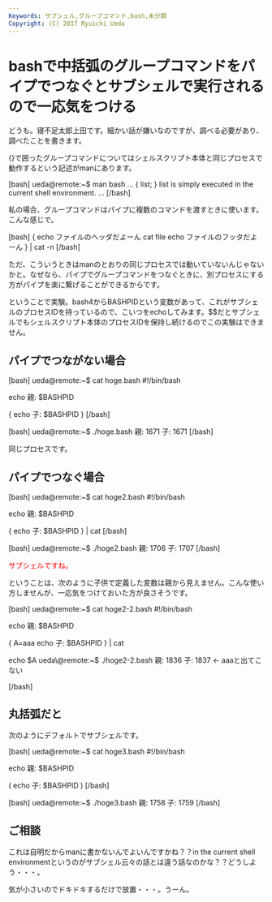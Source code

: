 ```yaml
---
Keywords: サブシェル,グループコマンド,bash,未分類
Copyright: (C) 2017 Ryuichi Ueda
---
```


# bashで中括弧のグループコマンドをパイプでつなぐとサブシェルで実行されるので一応気をつける
どうも。寝不足太郎上田です。細かい話が嫌いなのですが、調べる必要があり、調べたことを書きます。

{}で囲ったグループコマンドについてはシェルスクリプト本体と同じプロセスで動作するという記述がmanにあります。

[bash]
ueda\@remote:~$ man bash
...
 { list; }
 list is simply executed in the current shell environment. 
...
[/bash]

<!--more-->

私の場合、グループコマンドはパイプに複数のコマンドを渡すときに使います。こんな感じで。

[bash]
{
 echo ファイルのヘッダだよーん
 cat file
 echo ファイルのフッタだよーん
} |
cat -n 
[/bash]

ただ、こういうときはmanのとおりの同じプロセスでは動いていないんじゃないかと。なぜなら、パイプでグループコマンドをつなぐときに、別プロセスにする方がパイプを楽に繋げることができるからです。

ということで実験。bash4からBASHPIDという変数があって、これがサブシェルのプロセスIDを持っているので、こいつをechoしてみます。$$だとサブシェルでもシェルスクリプト本体のプロセスIDを保持し続けるのでこの実験はできません。

<h2>パイプでつながない場合</h2>

[bash]
ueda\@remote:~$ cat hoge.bash 
#!/bin/bash

echo 親: $BASHPID

{
	echo 子: $BASHPID
}
[/bash]

[bash]
ueda\@remote:~$ ./hoge.bash 
親: 1671
子: 1671
[/bash]

同じプロセスです。

<h2>パイプでつなぐ場合</h2>

[bash]
ueda\@remote:~$ cat hoge2.bash 
#!/bin/bash

echo 親: $BASHPID

{
	echo 子: $BASHPID
} | cat
[/bash]

[bash]
ueda\@remote:~$ ./hoge2.bash 
親: 1706
子: 1707
[/bash]

<span style="color:red">サブシェルですね。</span>

ということは、次のように子供で定義した変数は親から見えません。こんな使い方しませんが、一応気をつけておいた方が良さそうです。

[bash]
ueda\@remote:~$ cat hoge2-2.bash 
#!/bin/bash

echo 親: $BASHPID

{
	A=aaa
	echo 子: $BASHPID
} | cat

echo $A
ueda\@remote:~$ ./hoge2-2.bash 
親: 1836
子: 1837
 &lt;- aaaと出てこない

[/bash]
<h2>丸括弧だと</h2>

次のようにデフォルトでサブシェルです。

[bash]
ueda\@remote:~$ cat hoge3.bash 
#!/bin/bash

echo 親: $BASHPID

(
	echo 子: $BASHPID
) 
[/bash]

[bash]
ueda\@remote:~$ ./hoge3.bash 
親: 1758
子: 1759
[/bash]

<h2>ご相談</h2>

これは自明だからmanに書かないんでよいんですかね？？in the current shell environmentというのがサブシェル云々の話とは違う話なのかな？？どうしよう・・・。


気が小さいのでドキドキするだけで放置・・・。うーん。
